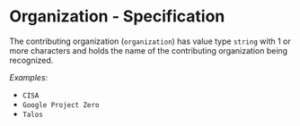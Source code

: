 # Organization - Specification

The contributing organization (`organization`) has value type `string` with 1 or more characters and holds the name of the contributing organization being recognized.

*Examples:*

* `CISA`
* `Google Project Zero`
* `Talos`

